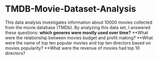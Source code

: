 # TMDB-Movie-Dataset-Analysis

This data analysis investigates information about 10000 movies collected from the movie database (TMDb). 
By analyzing this data set, I answered these questions:
**which generes were mostly used over time?**
**What were the relationship between movies budget and profit making?
**What were the name of top ten popular movies and top ten directors based on movies popularity? 
**What were the revenue of movies had top 10 directors?
